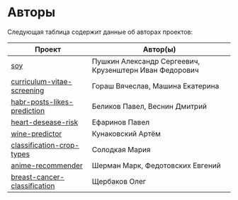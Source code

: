 # Авторы

Следующая таблица содержит данные об авторах проектов:

| Проект                                                          | Автор(ы)                                               |
| --------------------------------------------------------------- | ------------------------------------------------------ |
| [soy](./soy/)                                                   | Пушкин Александр Сергеевич, Крузенштерн Иван Федорович |
| [curriculum-vitae-screening](./curriculum-vitae-screening)      | Гораш Вячеслав, Машина Екатерина                       |
| [habr-posts-likes-prediction](./habr-posts-likes-prediction/)   | Беликов Павел, Веснин Дмитрий                          |
| [heart-desease-risk](./heart-desease-risk/)                     | Ефаринов Павел                                         |
| [wine-predictor](./wine-predictor/)                             | Кунаковский Артём                                      |
| [classification-crop-types](./classification-crop-types/)       | Солодкая Мария                                         |
| [anime-recommender](./anime-recommender/)                       | Шерман Марк, Федотовских Евгений                       |
| [breast-cancer-classification](./breast-cancer-classification/) | Щербаков Олег                                          |

